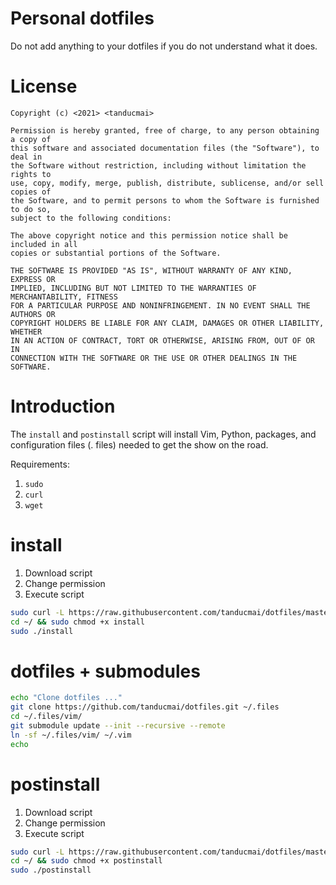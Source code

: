 # Personal dotfiles

Do not add anything to your dotfiles if you do not understand what it does.

# License

```text
Copyright (c) <2021> <tanducmai>

Permission is hereby granted, free of charge, to any person obtaining a copy of
this software and associated documentation files (the "Software"), to deal in
the Software without restriction, including without limitation the rights to
use, copy, modify, merge, publish, distribute, sublicense, and/or sell copies of
the Software, and to permit persons to whom the Software is furnished to do so,
subject to the following conditions:

The above copyright notice and this permission notice shall be included in all
copies or substantial portions of the Software.

THE SOFTWARE IS PROVIDED "AS IS", WITHOUT WARRANTY OF ANY KIND, EXPRESS OR
IMPLIED, INCLUDING BUT NOT LIMITED TO THE WARRANTIES OF MERCHANTABILITY, FITNESS
FOR A PARTICULAR PURPOSE AND NONINFRINGEMENT. IN NO EVENT SHALL THE AUTHORS OR
COPYRIGHT HOLDERS BE LIABLE FOR ANY CLAIM, DAMAGES OR OTHER LIABILITY, WHETHER
IN AN ACTION OF CONTRACT, TORT OR OTHERWISE, ARISING FROM, OUT OF OR IN
CONNECTION WITH THE SOFTWARE OR THE USE OR OTHER DEALINGS IN THE SOFTWARE.
```

# Introduction

The `install` and `postinstall` script will install Vim, Python, packages, and
configuration files (. files) needed to get the show on the road.

Requirements:

1. `sudo`
1. `curl`
1. `wget`

# install

1. Download script
2. Change permission
3. Execute script

```bash
sudo curl -L https://raw.githubusercontent.com/tanducmai/dotfiles/master/sh/install -o ~/install
cd ~/ && sudo chmod +x install
sudo ./install
```

# dotfiles + submodules

```bash
echo "Clone dotfiles ..."
git clone https://github.com/tanducmai/dotfiles.git ~/.files
cd ~/.files/vim/
git submodule update --init --recursive --remote
ln -sf ~/.files/vim/ ~/.vim
echo
```

# postinstall

1. Download script
2. Change permission
3. Execute script

```bash
sudo curl -L https://raw.githubusercontent.com/tanducmai/dotfiles/master/sh/postinstall -o ~/postinstall
cd ~/ && sudo chmod +x postinstall
sudo ./postinstall
```
